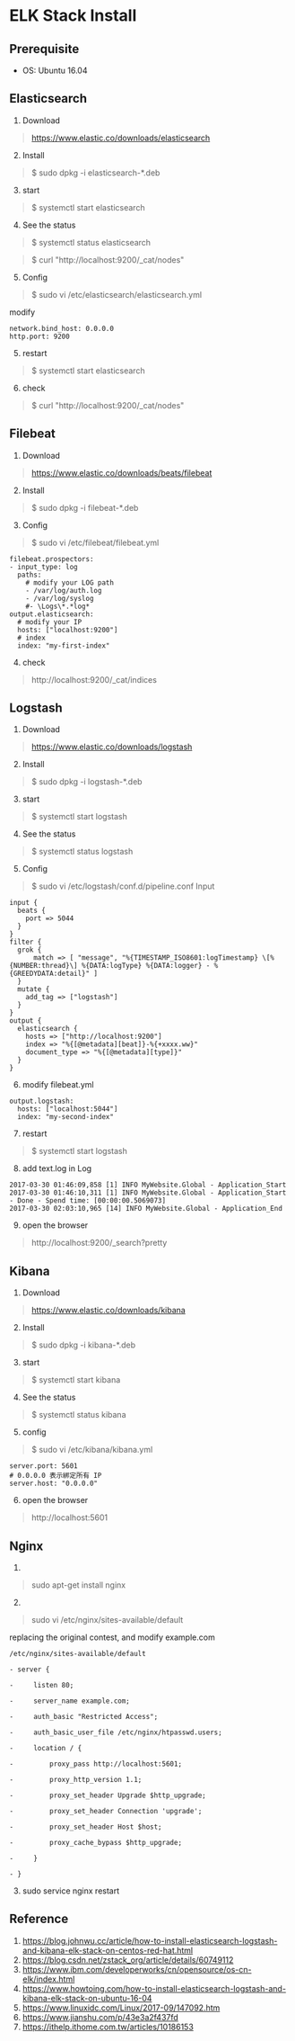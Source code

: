 # ELK Stack Install
## Prerequisite
* OS: Ubuntu 16.04
## Elasticsearch
1. Download
> https://www.elastic.co/downloads/elasticsearch
2. Install 
> $ sudo dpkg -i elasticsearch-*.deb
3. start 
> $ systemctl start elasticsearch
4. See the status
>$ systemctl status elasticsearch

>$ curl "http://localhost:9200/_cat/nodes"
5. Config
>$ sudo vi /etc/elasticsearch/elasticsearch.yml

modify
```
network.bind_host: 0.0.0.0
http.port: 9200
```
5. restart
> $ systemctl start elasticsearch
6. check
> $ curl "http://localhost:9200/_cat/nodes"
 
## Filebeat
1. Download
> https://www.elastic.co/downloads/beats/filebeat 
2. Install
> $ sudo dpkg -i filebeat-*.deb
3. Config
>$ sudo vi /etc/filebeat/filebeat.yml
```
filebeat.prospectors:
- input_type: log
  paths:
    # modify your LOG path
    - /var/log/auth.log        
    - /var/log/syslog
    #- \Logs\*.*log*
output.elasticsearch:
  # modify your IP
  hosts: ["localhost:9200"]
  # index  
  index: "my-first-index"
```
4. check
> http://localhost:9200/_cat/indices

## Logstash
1. Download
> https://www.elastic.co/downloads/logstash
2. Install
> $ sudo dpkg -i logstash-*.deb
3. start 
> $ systemctl start logstash
4. See the status
>$ systemctl status logstash
5. Config
>$ sudo vi /etc/logstash/conf.d/pipeline.conf
Input
```
input {
  beats {
    port => 5044
  }
}
filter {
  grok {		
      match => [ "message", "%{TIMESTAMP_ISO8601:logTimestamp} \[%{NUMBER:thread}\] %{DATA:logType} %{DATA:logger} - %{GREEDYDATA:detail}" ]
  }
  mutate {
    add_tag => ["logstash"]
  }
}
output {
  elasticsearch {
    hosts => ["http://localhost:9200"]
    index => "%{[@metadata][beat]}-%{+xxxx.ww}"
    document_type => "%{[@metadata][type]}"
  }
}
```
6. modify filebeat.yml
```
output.logstash:
  hosts: ["localhost:5044"]
  index: "my-second-index"
```
7. restart
> $ systemctl start logstash
8. add text.log in Log
```
2017-03-30 01:46:09,858 [1] INFO MyWebsite.Global - Application_Start
2017-03-30 01:46:10,311 [1] INFO MyWebsite.Global - Application_Start - Done - Spend time: [00:00:00.5069073]
2017-03-30 02:03:10,965 [14] INFO MyWebsite.Global - Application_End
```
9. open the browser
> http://localhost:9200/_search?pretty

## Kibana
1. Download
> https://www.elastic.co/downloads/kibana
2. Install 
> $ sudo dpkg -i kibana-*.deb
3. start 
> $ systemctl start kibana
4. See the status
> $ systemctl status kibana
5. config
> $ sudo vi /etc/kibana/kibana.yml

```
server.port: 5601
# 0.0.0.0 表示綁定所有 IP
server.host: "0.0.0.0"
```

6. open the browser
> http://localhost:5601

## Nginx
1. 
> sudo apt-get install nginx 
2.
> sudo vi /etc/nginx/sites-available/default

replacing the original contest, and modify example.com
```
/etc/nginx/sites-available/default

- server {

-     listen 80;

-     server_name example.com;

-     auth_basic "Restricted Access";

-     auth_basic_user_file /etc/nginx/htpasswd.users;

-     location / {

-         proxy_pass http://localhost:5601;

-         proxy_http_version 1.1;

-         proxy_set_header Upgrade $http_upgrade;

-         proxy_set_header Connection 'upgrade';

-         proxy_set_header Host $host;

-         proxy_cache_bypass $http_upgrade;        

-     }

- }
```
3. sudo service nginx restart
## Reference
1. https://blog.johnwu.cc/article/how-to-install-elasticsearch-logstash-and-kibana-elk-stack-on-centos-red-hat.html
2. https://blog.csdn.net/zstack_org/article/details/60749112
3. https://www.ibm.com/developerworks/cn/opensource/os-cn-elk/index.html
4. https://www.howtoing.com/how-to-install-elasticsearch-logstash-and-kibana-elk-stack-on-ubuntu-16-04
5. https://www.linuxidc.com/Linux/2017-09/147092.htm
6. https://www.jianshu.com/p/43e3a2f437fd
7. https://ithelp.ithome.com.tw/articles/10186153